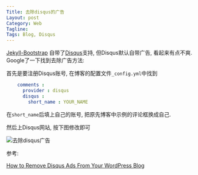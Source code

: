 ```yaml
---
Title: 去除disqus的广告
Layout: post
Category: Web
Tagline: 
Tags: Blog, Disqus
---
```


[Jekyll-Bootstrap](http://jekyllbootstrap.com/) 自带了[Disqus](https://disqus.com/)支持,
但Disqus默认自带广告, 看起来有点不爽. Google了一下找到去除广告方法:

首先是要注册Disqus账号, 在博客的配置文件`_config.yml`中找到

```yaml
    comments :
      provider : disqus
      disqus :
        short_name : YOUR_NAME
```

在`short_name`后填上自己的账号, 把原先博客中示例的评论框换成自己.

然后上Disqus网站, 按下图修改即可

<img src="http://farm8.staticflickr.com/7343/9784821822_e40b24656a_o.png" alt="去除disqus广告">

参考:

[How to Remove Disqus Ads From Your WordPress Blog](http://www.scottallen.com/2013/03/how-to-remove-disqus-ads-from-your-wordpress-blog/)
